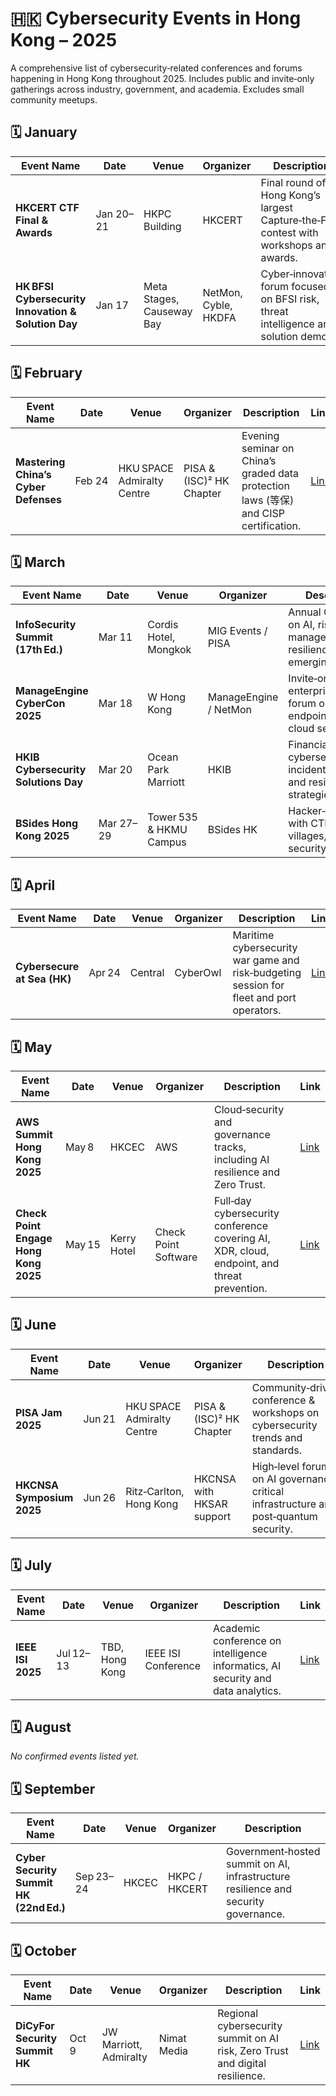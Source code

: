 # 🇭🇰 Cybersecurity Events in Hong Kong – 2025

A comprehensive list of cybersecurity‑related conferences and forums happening in Hong Kong throughout 2025. Includes public and invite‑only gatherings across industry, government, and academia. Excludes small community meetups.

## 🗓 January
| Event Name | Date | Venue | Organizer | Description | Link |
|---|---|---|---|---|---|
| **HKCERT CTF Final & Awards** | Jan 20–21 | HKPC Building | HKCERT | Final round of Hong Kong’s largest Capture‑the‑Flag contest with workshops and awards. | [Link](https://ctf.hkcert.org) |
| **HK BFSI Cybersecurity Innovation & Solution Day** | Jan 17 | Meta Stages, Causeway Bay | NetMon, Cyble, HKDFA | Cyber‑innovation forum focused on BFSI risk, threat intelligence and solution demos. | [Link](https://hkibcyber.hkibcyber2025/index.html) |

## 🗓 February
| Event Name | Date | Venue | Organizer | Description | Link |
|---|---|---|---|---|---|
| **Mastering China’s Cyber Defenses** | Feb 24 | HKU SPACE Admiralty Centre | PISA & (ISC)² HK Chapter | Evening seminar on China’s graded data protection laws (等保) and CISP certification. | [Link](https://www.eventbrite.com/e/mastering-chinas-cyber-defenses-tickets-1234793995079) |

## 🗓 March
| Event Name | Date | Venue | Organizer | Description | Link |
|---|---|---|---|---|---|
| **InfoSecurity Summit (17th Ed.)** | Mar 11 | Cordis Hotel, Mongkok | MIG Events / PISA | Annual CISO forum on AI, risk management and resilience in emerging‑tech era. | [Link](https://www.mighkevents.com/infosec25-mig) :contentReference[oaicite:1]{index=1} |
| **ManageEngine CyberCon 2025** | Mar 18 | W Hong Kong | ManageEngine / NetMon | Invite‑only enterprise security forum on SIEM, endpoint, XDR and cloud security. | [Link](https://events.manageengine.com/cybercon-hong-kong) :contentReference[oaicite:2]{index=2} |
| **HKIB Cybersecurity Solutions Day** | Mar 20 | Ocean Park Marriott | HKIB | Financial services cybersecurity, incident response and resilience strategies. | [Link](https://hkibcyber.hkibcyber2025/) |
| **BSides Hong Kong 2025** | Mar 27–29 | Tower 535 & HKMU Campus | BSides HK | Hacker‑conference with CTF, exploit villages, drone/Ai security talks. | [Link](https://unwire.hk/2025/04/02/bsides-hong-kong-2025/) |

## 🗓 April
| Event Name | Date | Venue | Organizer | Description | Link |
|---|---|---|---|---|---|
| **Cybersecure at Sea (HK)** | Apr 24 | Central | CyberOwl | Maritime cybersecurity war game and risk‑budgeting session for fleet and port operators. | [Link](https://cyberowl.io/resources/cyberowl-annual-maritime-cybersecurity-conference-2025/) |

## 🗓 May
| Event Name | Date | Venue | Organizer | Description | Link |
|---|---|---|---|---|---|
| **AWS Summit Hong Kong 2025** | May 8 | HKCEC | AWS | Cloud‑security and governance tracks, including AI resilience and Zero Trust. | [Link](https://aws.amazon.com/events/summits/hongkong/) |
| **Check Point Engage Hong Kong 2025** | May 15 | Kerry Hotel | Check Point Software | Full‑day cybersecurity conference covering AI, XDR, cloud, endpoint, and threat prevention. | [Link](https://pages.checkpoint.com/2025-may-check-point-engage-hk.html) |

## 🗓 June
| Event Name | Date | Venue | Organizer | Description | Link |
|---|---|---|---|---|---|
| **PISA Jam 2025** | Jun 21 | HKU SPACE Admiralty Centre | PISA & (ISC)² HK Chapter | Community‑driven conference & workshops on cybersecurity trends and standards. | [Link](https://pisa.org.hk/2025/06/01/pisa-jam-2025-21-jun-2025/) |
| **HKCNSA Symposium 2025** | Jun 26 | Ritz‑Carlton, Hong Kong | HKCNSA with HKSAR support | High‑level forum on AI governance, critical infrastructure and post‑quantum security. | [Link](https://www.moxie-mail.com/project/NK4416/info.php?code=NK4416-27) |

## 🗓 July
| Event Name | Date | Venue | Organizer | Description | Link |
|---|---|---|---|---|---|
| **IEEE ISI 2025** | Jul 12–13 | TBD, Hong Kong | IEEE ISI Conference | Academic conference on intelligence informatics, AI security and data analytics. | [Link](https://ieee-isi.org/2025/) |

## 🗓 August
_No confirmed events listed yet._

## 🗓 September
| Event Name | Date | Venue | Organizer | Description | Link |
|---|---|---|---|---|---|
| **Cyber Security Summit HK (22nd Ed.)** | Sep 23–24 | HKCEC | HKPC / HKCERT | Government‑hosted summit on AI, infrastructure resilience and security governance. | [Link](https://www.cssummit.hk) |

## 🗓 October
| Event Name | Date | Venue | Organizer | Description | Link |
|---|---|---|---|---|---|
| **DiCyFor Security Summit HK** | Oct 9 | JW Marriott, Admiralty | Nimat Media | Regional cybersecurity summit on AI risk, Zero Trust and digital resilience. | [Link](https://www.dicyfor.com/hongkong2025) |

